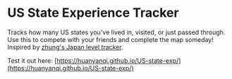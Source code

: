 # US State Experience Tracker

Tracks how many US states you've lived in, visited, or just passed through. Use this to compete with your friends and complete the map someday! Inspired by [zhung's Japan level tracker](https://zhung.com.tw/project/japanex/).

Test it out here: [https://huanyanqi.github.io/US-state-exp/](https://huanyanqi.github.io/US-state-exp/)

